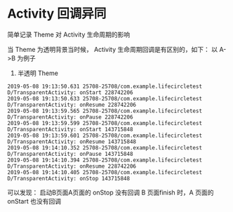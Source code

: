 # Activity 回调异同
简单记录 Theme 对 Activity 生命周期的影响

当 Theme 为透明背景当时候， Activity 生命周期回调是有区别的，如下：
以 A->B 为例子
1. 半透明 Theme

```
2019-05-08 19:13:50.631 25708-25708/com.example.lifecircletest D/TransparentActivity: onStart 228742206
2019-05-08 19:13:50.633 25708-25708/com.example.lifecircletest D/TransparentActivity: onResume 228742206
2019-05-08 19:13:59.565 25708-25708/com.example.lifecircletest D/TransparentActivity: onPause 228742206
2019-05-08 19:13:59.599 25708-25708/com.example.lifecircletest D/TransparentActivity: onStart 143715848
2019-05-08 19:13:59.601 25708-25708/com.example.lifecircletest D/TransparentActivity: onResume 143715848
2019-05-08 19:14:10.352 25708-25708/com.example.lifecircletest D/TransparentActivity: onPause 143715848
2019-05-08 19:14:10.394 25708-25708/com.example.lifecircletest D/TransparentActivity: onResume 228742206
2019-05-08 19:14:10.405 25708-25708/com.example.lifecircletest D/TransparentActivity: onStop 143715848
```

可以发现：
    启动B页面A页面的 onStop 没有回调
    B 页面finish 时，A 页面的 onStart 也没有回调